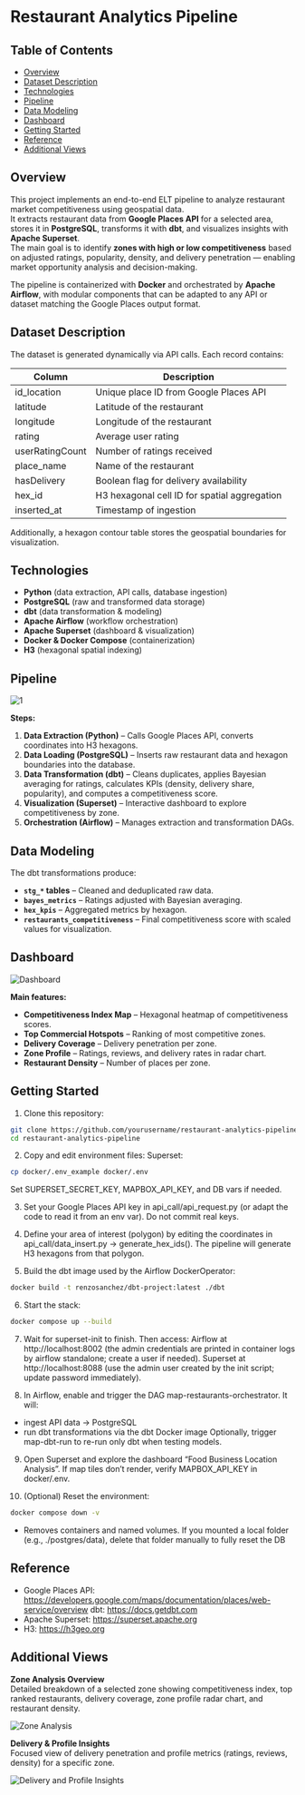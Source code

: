
# Restaurant Analytics Pipeline

## Table of Contents
* [Overview](#overview)
* [Dataset Description](#dataset-description)
* [Technologies](#technologies)
* [Pipeline](#pipeline)
* [Data Modeling](#data-modeling)
* [Dashboard](#dashboard)
* [Getting Started](#getting-started)
* [Reference](#reference)
* [Additional Views](#additional-views)
## Overview
This project implements an end-to-end ELT pipeline to analyze restaurant market competitiveness using geospatial data.  
It extracts restaurant data from **Google Places API** for a selected area, stores it in **PostgreSQL**, transforms it with **dbt**, and visualizes insights with **Apache Superset**.  
The main goal is to identify **zones with high or low competitiveness** based on adjusted ratings, popularity, density, and delivery penetration — enabling market opportunity analysis and decision-making.

The pipeline is containerized with **Docker** and orchestrated by **Apache Airflow**, with modular components that can be adapted to any API or dataset matching the Google Places output format.

## Dataset Description
The dataset is generated dynamically via API calls. Each record contains:

| Column           | Description |
|------------------|-------------|
| id_location      | Unique place ID from Google Places API |
| latitude         | Latitude of the restaurant |
| longitude        | Longitude of the restaurant |
| rating           | Average user rating |
| userRatingCount  | Number of ratings received |
| place_name       | Name of the restaurant |
| hasDelivery      | Boolean flag for delivery availability |
| hex_id           | H3 hexagonal cell ID for spatial aggregation |
| inserted_at      | Timestamp of ingestion |

Additionally, a hexagon contour table stores the geospatial boundaries for visualization.

## Technologies
* **Python** (data extraction, API calls, database ingestion)
* **PostgreSQL** (raw and transformed data storage)
* **dbt** (data transformation & modeling)
* **Apache Airflow** (workflow orchestration)
* **Apache Superset** (dashboard & visualization)
* **Docker & Docker Compose** (containerization)
* **H3** (hexagonal spatial indexing)

## Pipeline
![1](./screenshots/Workflow_diagram.png)

**Steps:**
1. **Data Extraction (Python)** – Calls Google Places API, converts coordinates into H3 hexagons.
2. **Data Loading (PostgreSQL)** – Inserts raw restaurant data and hexagon boundaries into the database.
3. **Data Transformation (dbt)** – Cleans duplicates, applies Bayesian averaging for ratings, calculates KPIs (density, delivery share, popularity), and computes a competitiveness score.
4. **Visualization (Superset)** – Interactive dashboard to explore competitiveness by zone.
5. **Orchestration (Airflow)** – Manages extraction and transformation DAGs.

## Data Modeling
The dbt transformations produce:
- **`stg_*` tables** – Cleaned and deduplicated raw data.
- **`bayes_metrics`** – Ratings adjusted with Bayesian averaging.
- **`hex_kpis`** – Aggregated metrics by hexagon.
- **`restaurants_competitiveness`** – Final competitiveness score with scaled values for visualization.

## Dashboard
![Dashboard](./screenshots/dashboard.png)

**Main features:**
- **Competitiveness Index Map** – Hexagonal heatmap of competitiveness scores.
- **Top Commercial Hotspots** – Ranking of most competitive zones.
- **Delivery Coverage** – Delivery penetration per zone.
- **Zone Profile** – Ratings, reviews, and delivery rates in radar chart.
- **Restaurant Density** – Number of places per zone.


## Getting Started
1. Clone this repository:
```bash
git clone https://github.com/yourusername/restaurant-analytics-pipeline.git
cd restaurant-analytics-pipeline
```
2. Copy and edit environment files:
Superset:
```bash
cp docker/.env_example docker/.env
```
Set SUPERSET_SECRET_KEY, MAPBOX_API_KEY, and DB vars if needed.

3. Set your Google Places API key in api_call/api_request.py (or adapt the code to read it from an env var). Do not commit real keys.

4. Define your area of interest (polygon) by editing the coordinates in api_call/data_insert.py → generate_hex_ids(). The pipeline will generate H3 hexagons from that polygon.

5. Build the dbt image used by the Airflow DockerOperator:
```bash
docker build -t renzosanchez/dbt-project:latest ./dbt
```
6. Start the stack:
```bash
docker compose up --build
```
7. Wait for superset-init to finish. Then access:
Airflow at http://localhost:8002 (the admin credentials are printed in container logs by airflow standalone; create a user if needed).
Superset at http://localhost:8088 (use the admin user created by the init script; update password immediately).

8. In Airflow, enable and trigger the DAG map-restaurants-orchestrator. It will:
- ingest API data → PostgreSQL
- run dbt transformations via the dbt Docker image
Optionally, trigger map-dbt-run to re-run only dbt when testing models.

9. Open Superset and explore the dashboard “Food Business Location Analysis”. If map tiles don’t render, verify MAPBOX_API_KEY in docker/.env.

10. (Optional) Reset the environment:  
```bash
docker compose down -v
```
* Removes containers and named volumes. If you mounted a local folder (e.g., ./postgres/data), delete that folder manually to fully reset the DB
## Reference
* Google Places API: https://developers.google.com/maps/documentation/places/web-service/overview
dbt: https://docs.getdbt.com
* Apache Superset: https://superset.apache.org
* H3: https://h3geo.org
## Additional Views

**Zone Analysis Overview**  
Detailed breakdown of a selected zone showing competitiveness index, top ranked restaurants, delivery coverage, zone profile radar chart, and restaurant density.  

![Zone Analysis](./screenshots/zone_analysis.png)

**Delivery & Profile Insights**  
Focused view of delivery penetration and profile metrics (ratings, reviews, density) for a specific zone.  

![Delivery and Profile Insights](./screenshots/delivery_profile_insights.png)

